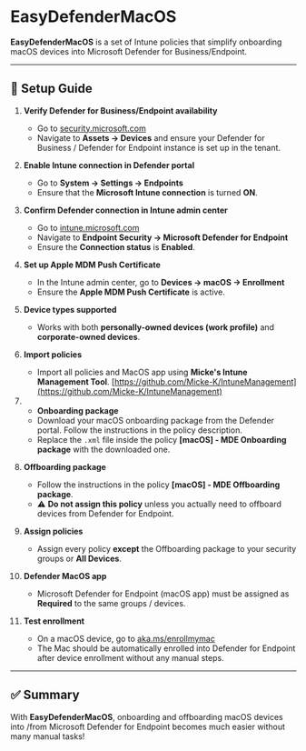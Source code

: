 # EasyDefenderMacOS

**EasyDefenderMacOS** is a set of Intune policies that simplify onboarding macOS devices into Microsoft Defender for Business/Endpoint.

---

## 🚀 Setup Guide

1. **Verify Defender for Business/Endpoint availability**
   - Go to [security.microsoft.com](https://security.microsoft.com)  
   - Navigate to **Assets → Devices** and ensure your Defender for Business / Defender for Endpoint instance is set up in the tenant.

2. **Enable Intune connection in Defender portal**
   - Go to **System → Settings → Endpoints**  
   - Ensure that the **Microsoft Intune connection** is turned **ON**.

3. **Confirm Defender connection in Intune admin center**
   - Go to [intune.microsoft.com](https://intune.microsoft.com)  
   - Navigate to **Endpoint Security → Microsoft Defender for Endpoint**  
   - Ensure the **Connection status** is **Enabled**.

4. **Set up Apple MDM Push Certificate**
   - In the Intune admin center, go to **Devices → macOS → Enrollment**  
   - Ensure the **Apple MDM Push Certificate** is active.

5. **Device types supported**
   - Works with both **personally-owned devices (work profile)** and **corporate-owned devices**.

6. **Import policies**
   - Import all policies and MacOS app using **Micke's Intune Management Tool**. [https://github.com/Micke-K/IntuneManagement](https://github.com/Micke-K/IntuneManagement) 
     
7. - **Onboarding package**
   - Download your macOS onboarding package from the Defender portal. Follow the instructions in the policy description.
   - Replace the `.xml` file inside the policy **[macOS] - MDE Onboarding package** with the downloaded one.  
   

8. **Offboarding package**
   - Follow the instructions in the policy **[macOS] - MDE Offboarding package**.  
   - ⚠️ **Do not assign this policy** unless you actually need to offboard devices from Defender for Endpoint.

9. **Assign policies**
   - Assign every policy **except** the Offboarding package to your security groups or **All Devices**.

10. **Defender MacOS app**
    - Microsoft Defender for Endpoint (macOS app) must be assigned as **Required** to the same groups / devices.

11. **Test enrollment**
    - On a macOS device, go to [aka.ms/enrollmymac](https://aka.ms/enrollmymac)  
    - The Mac should be automatically enrolled into Defender for Endpoint after device enrollment without any manual steps.

---

## ✅ Summary
With **EasyDefenderMacOS**, onboarding and offboarding macOS devices into /from Microsoft Defender for Endpoint becomes much easier without many manual tasks!
